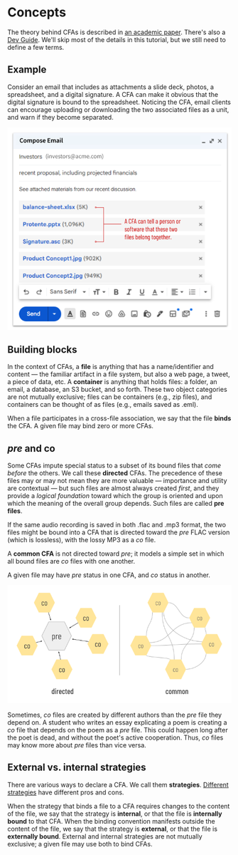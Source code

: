 # Concepts

The theory behind CFAs is described in [an academic paper](https://docs.google.com/document/d/1rjjPIhRTlfH4kQYt0t8LBuamAXn63VQHUpUqvdMSGUY/edit). There's also a [Dev Guide](dev-guide.md). We'll skip most of the details in this tutorial, but we still need to define a few terms.

## Example
Consider an email that includes as attachments a slide deck, photos, a spreadsheet, and a digital signature. A CFA can make it obvious that the digital signature is bound to the spreadsheet. Noticing the CFA, email clients can encourage uploading or downloading the two associated files as a unit, and warn if they become separated.

![CFA example](assets/cfa-example.png)

## Building blocks
In the context of CFAs, a __file__ is anything that has a name/identifier and content &mdash; the familiar artifact in a file system, but also a web page, a tweet, a piece of data, etc. A __container__ is anything that holds files: a folder, an email, a database, an S3 bucket, and so forth. These two object categories are not mutually exclusive; files can be containers (e.g., zip files), and containers can be thought of as files (e.g., emails saved as .eml).

When a file participates in a cross-file association, we say that the file __binds__ the CFA. A given file may bind zero or more CFAs.

## *pre* and co

Some CFAs impute special status to a subset of its bound files that *come before* the others. We call these __directed__ CFAs. The precedence of these files may or may not mean they are more valuable &mdash; importance and utility are contextual &mdash; but such files are almost always created *first*, and they provide a *logical foundation* toward which the group is oriented and upon which the meaning of the overall group depends. Such files are called __pre files__.

If the same audio recording is saved in both .flac and .mp3 format, the two files might be bound into a CFA that is directed toward the *pre* FLAC version (which is lossless), with the lossy MP3 as a *co* file.

A __common CFA__ is not directed toward *pre*; it models a simple set in which all bound files are *co* files with one another.

A given file may have *pre* status in one CFA, and *co* status in another. 

![directed vs. common CFAs](assets/directed-vs-common-cfas.png)

Sometimes, *co* files are created by different authors than the *pre* file they depend on. A student who writes an essay explicating a poem is creating a *co* file that depends on the poem as a *pre* file. This could happen long after the poet is dead, and without the poet's active cooperation. Thus, *co* files may know more about *pre* files than vice versa.

## External vs. internal strategies

There are various ways to declare a CFA. We call them __strategies__. [Different strategies](strategies.md) have different pros and cons.

When the strategy that binds a file to a CFA requires changes to the content of the file, we say that the strategy is __internal__, or that the file is __internally bound__ to that CFA. When the binding convention manifests outside the content of the file, we say that the strategy is __external__, or that the file is __externally bound__. External and internal strategies are not mutually exclusive; a given file may use both to bind CFAs.


